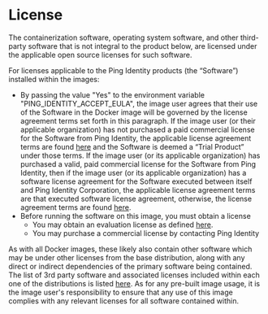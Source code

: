 # License

The containerization software, operating system software, and other third-party software that is not integral to the product below, are licensed under the applicable open source licenses for such software.

For licenses applicable to the Ping Identity products (the “Software”) installed within the images:

* By passing the value "Yes" to the environment variable "PING_IDENTITY_ACCEPT_EULA", the image user agrees that their use of the Software in the Docker image will be governed by the license agreement terms set forth in this paragraph. If the image user (or their applicable organization) has not purchased a paid commercial license for the Software from Ping Identity, the applicable license agreement terms are found [here](https://www.pingidentity.com/en/legal/subscription-agreement.html) and the Software is deemed a “Trial Product” under those terms. If the image user (or its applicable organization) has purchased a valid, paid commercial license for the Software from Ping Identity, then if the image user (or its applicable organization) has a software license agreement for the Software executed between itself and Ping Identity Corporation, the applicable license agreement terms are that executed software license agreement, otherwise, the license agreement terms are found [here](https://www.pingidentity.com/en/legal/subscription-agreement.html).
* Before running the software on this image, you must obtain a license
  * You may obtain an evaluation license as defined [here](https://devops.pingidentity.com/get-started/devopsRegistration/).
  * You may purchase a commercial license by contacting Ping Identity

As with all Docker images, these likely also contain other software which may be under other licenses from the base distribution, along with any direct or indirect dependencies of the primary software being contained. The list of 3rd party software and associated licenses included within each one of the distributions is listed [here](https://devops.pingidentity.com/3rdPartySoftware/). As for any pre-built image usage, it is the image user's responsibility to ensure that any use of this image complies with any relevant licenses for all software contained within.
